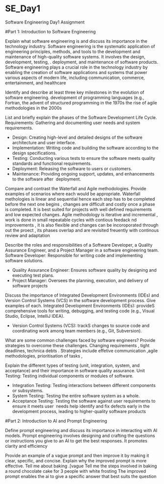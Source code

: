 # SE_Day1
Software Engineering Day1 Assignment

#Part 1: Introduction to Software Engineering

Explain what software engineering is and discuss its importance in the technology industry.
Software engineering is the systematic application 
of engineering principles, methods, and tools to the development and maintenance of 
high-quality software systems. It involves the design, development, testing, .
deployment, and maintenance of software products.
Software engineering plays a crucial role in 
the technology industry by enabling the creation of software applications and systems 
that power various aspects of modern life, including communication, commerce, 
entertainment, and healthcare

Identify and describe at least three key milestones in the evolution of software engineering.
development of programming languages (e.g., Fortran, 
 the advent of structured programming in the 1970s
 the rise of agile methodologies in the 2000s

List and briefly explain the phases of the Software Development Life Cycle.
Requirements: Gathering and documenting user needs and system requirements.
 - Design: Creating high-level and detailed designs of the software architecture and user 
interface.
 - Implementation: Writing code and building the software according to the design 
specifications.
 - Testing: Conducting various tests to ensure the software meets quality standards and 
functional requirements.
 - Deployment: Releasing the software to users or customers.
 - Maintenance: Providing ongoing support, updates, and enhancements to the software after 
deployment.

Compare and contrast the Waterfall and Agile methodologies. Provide examples of scenarios where each would be appropriate.
Waterfall methologies is linear and sequential hence each step has to be completed before the next one begins , changes are difficult and costly once  a phase is completed. It is best suited for projects with well defined requirements and low expected changes. 
Agile methodology is iterative and incremental , work is done in small repeatable cycles with contious feedack nd improvements , it is also flexible and changes can be incoroporated through out the proect , its phases overlap and are revisited freuently with continous review and adaptation 

Describe the roles and responsibilities of a Software Developer, a Quality Assurance Engineer, and a Project Manager in a software engineering team.
Software Developer: Responsible for writing code and implementing software solutions.
 - Quality Assurance Engineer: Ensures software quality by designing and executing test 
plans.
 - Project Manager: Oversees the planning, execution, and delivery of software projects

Discuss the importance of Integrated Development Environments (IDEs) and Version Control Systems (VCS) in the software development process. Give examples of each.
Integrated Development Environments (IDEs):  provideS 
comprehensive tools for writing, debugging, and testing code (e.g., Visual Studio, Eclipse, 
IntelliJ IDEA).
 - Version Control Systems (VCS): trackS changes to source code and 
coordinating work among team members (e.g., Git, Subversion).

What are some common challenges faced by software engineers? Provide strategies to overcome these challenges.
Changing requirements , tight deadlines, technica debts . Strategies include effetive communication ,agile methodologies, prioritisation of tasks , 

Explain the different types of testing (unit, integration, system, and acceptance) and their importance in software quality assurance.
Unit Testing: Testing individual components or modules of software.
 - Integration Testing: Testing interactions between different components or subsystems.
 - System Testing: Testing the entire software system as a whole.
 - Acceptance Testing: Testing the software against user requirements to ensure it meets user 
needs
help identify and fix defects early in the development  process, leading to higher-quality software products

#Part 2: Introduction to AI and Prompt Engineering


Define prompt engineering and discuss its importance in interacting with AI models.
Prompt engineering involves designing and crafting the questions or instructions you give to an AI to get the best responses. It promotes clarity and efficiency 

Provide an example of a vague prompt and then improve it by making it clear, specific, and concise. Explain why the improved prompt is more effective.
Tell me about baking .[vague
Tell me the steps involved in baking  a round chocolate cake for 3 people with white frosting
The improved prompt enables the ai to give a specific answer that best suits the question

